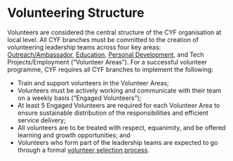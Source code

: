# Volunteering Structure



Volunteers are considered the central structure of the CYF organisation at local level.  All CYF branches must be committed to the creation of volunteering leadership teams across four key areas: [Outreach/Ambassador](https://docs.codeyourfuture.io/teams/ambassadors), [Education](https://docs.codeyourfuture.io/teams/education), [Personal Development](https://docs.codeyourfuture.io/teams/personal-development), and Tech Projects/Employment \(“Volunteer Areas”\). For a successful volunteer programme, CYF requires all CYF branches to implement the following: 

* Train and support volunteers in the Volunteer Areas;
* Volunteers must be actively working and communicate with their team on a weekly basis \(“Engaged Volunteers”\);
* At least 5 Engaged Volunteers are required for each Volunteer Area to ensure sustainable distribution of the responsibilities and efficient service delivery;
* All volunteers are to be treated with respect, equanimity, and be offered learning and growth opportunities; and
* Volunteers who form part of the leadership teams are expected to go through a formal [volunteer selection process](https://docs.codeyourfuture.io/volunteering-codeyourfuture/onboarding-process).  


